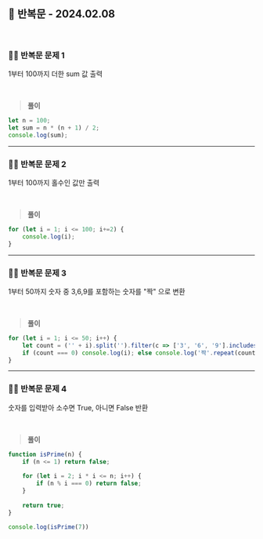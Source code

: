 ## 📘 반복문 - 2024.02.08

<br>

### 👨‍💻 반복문 문제 1

1부터 100까지 더한 sum 값 출력

<br>

> **풀이**

```js
let n = 100;
let sum = n * (n + 1) / 2;
console.log(sum);
```

---

### 👨‍💻 반복문 문제 2

1부터 100까지 홀수인 값만 출력

<br>

> **풀이**

```js
for (let i = 1; i <= 100; i+=2) {
    console.log(i);
}
```

---

### 👨‍💻 반복문 문제 3

1부터 50까지 숫자 중 3,6,9를 포함하는 숫자를 "짝" 으로 변환

<br>

> **풀이**

```js
for (let i = 1; i <= 50; i++) {
    let count = ('' + i).split('').filter(c => ['3', '6', '9'].includes(c)).length;
    if (count === 0) console.log(i); else console.log('짝'.repeat(count));
}
```

---

### 👨‍💻 반복문 문제 4

숫자를 입력받아 소수면 True, 아니면 False 반환

<br>

> **풀이**

```js
function isPrime(n) {
    if (n <= 1) return false;
    
    for (let i = 2; i * i <= n; i++) {
        if (n % i === 0) return false;
    }
    
    return true;
}

console.log(isPrime(7))
```